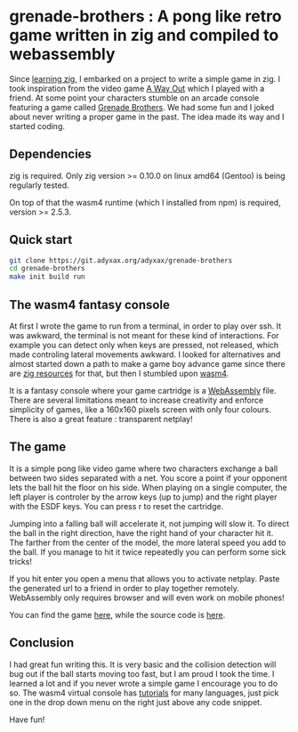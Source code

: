 # grenade-brothers : A pong like retro game written in zig and compiled to webassembly

Since [learning zig](https://www.adyxax.org/blog/2022/08/22/learning-the-zig-programming-language/), I embarked on a project to write a simple game in zig. I took inspiration from the video game [A Way Out](https://www.ea.com/games/a-way-out) which I played with a friend. At some point your characters stumble on an arcade console featuring a game called [Grenade Brothers](https://www.youtube.com/watch?v=B-pbPRX19JA). We had some fun and I joked about never writing a proper game in the past. The idea made its way and I started coding.

## Dependencies

zig is required. Only zig version >= 0.10.0 on linux amd64 (Gentoo) is being regularly tested.

On top of that the wasm4 runtime (which I installed from npm) is required, version >= 2.5.3.

## Quick start

```sh
git clone https://git.adyxax.org/adyxax/grenade-brothers
cd grenade-brothers
make init build run
```

## The wasm4 fantasy console

At first I wrote the game to run from a terminal, in order to play over ssh. It was awkward, the terminal is not meant for these kind of interactions. For example you can detect only when keys are pressed, not released, which made controling lateral movements awkward. I looked for alternatives and almost started down a path to make a game boy advance game since there are [zig resources](https://github.com/wendigojaeger/ZigGBA) for that, but then I stumbled upon [wasm4](https://wasm4.org/).

It is a fantasy console where your game cartridge is a [WebAssembly](https://wasm4.org/) file. There are several limitations meant to increase creativity and enforce simplicity of games, like a 160x160 pixels screen with only four colours. There is also a great feature : transparent netplay!

## The game

It is a simple pong like video game where two characters exchange a ball between two sides separated with a net. You score a point if your opponent lets the ball hit the floor on his side. When playing on a single computer, the left player is controler by the arrow keys (up to jump) and the right player with the ESDF keys. You can press r to reset the cartridge.

Jumping into a falling ball will accelerate it, not jumping will slow it. To direct the ball in the right direction, have the right hand of your character hit it. The farther from the center of the model, the more lateral speed you add to the ball. If you manage to hit it twice repeatedly you can perform some sick tricks!

If you hit enter you open a menu that allows you to activate netplay. Paste the generated url to a friend in order to play together remotely. WebAssembly only requires browser and will even work on mobile phones!

You can find the game [here](https://grenade-brothers.adyxax.org/), while the source code is [here](https://git.adyxax.org/adyxax/grenade-brothers).

## Conclusion

I had great fun writing this. It is very basic and the collision detection will bug out if the ball starts moving too fast, but I am proud I took the time. I learned a lot and if you never wrote a simple game I encourage you to do so. The wasm4 virtual console has [tutorials](https://wasm4.org/docs/getting-started/setup) for many languages, just pick one in the drop down menu on the right just above any code snippet.

Have fun!
